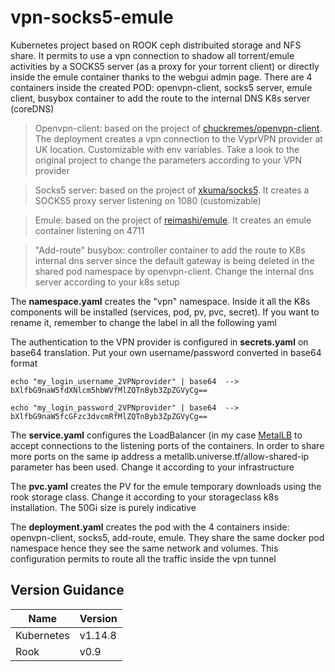 # vpn-socks5-emule

Kubernetes project based on ROOK ceph distribuited storage and NFS share. 
It permits to use a vpn connection to shadow all torrent/emule activities by a SOCKS5 server (as a proxy for your torrent client) or directly inside the emule container thanks to the webgui admin page.
There are 4 containers inside the created POD: openvpn-client, socks5 server, emule client, busybox container to add the route to the internal DNS K8s server (coreDNS)

>Openvpn-client: based on the project of [chuckremes/openvpn-client](https://hub.docker.com/r/chuckremes/openvpn-client/).  The deployment creates a vpn connection to the VyprVPN provider at UK location.  Customizable with env variables. Take a look to the original project to change the parameters according to your VPN provider

>Socks5 server: based on the project of [xkuma/socks5](https://hub.docker.com/r/xkuma/socks5/). It creates a SOCKS5 proxy server listening on 1080 (customizable)

>Emule: based on the project of [reimashi/emule](https://hub.docker.com/r/reimashi/emule). It creates an emule container listening on 4711

>"Add-route" busybox: controller container to add the route to K8s internal dns server since the default gateway is being deleted in the shared pod namespace by openvpn-client. Change the internal dns server according to your k8s setup

The **namespace.yaml** creates the "vpn" namespace. Inside it all the K8s components will be installed (services, pod, pv, pvc, secret). If you want to rename it, remember to change the label in all the following yaml

The authentication to the VPN provider is configured in **secrets.yaml** on base64 translation.
Put your own username/password converted in base64 format

`echo "my_login_username_2VPNprovider" | base64  --> bXlfbG9naW5fdXNlcm5hbWVfMlZQTnByb3ZpZGVyCg==`

`echo "my_login_password_2VPNprovider" | base64  --> bXlfbG9naW5fcGFzc3dvcmRfMlZQTnByb3ZpZGVyCg==`

The **service.yaml** configures the LoadBalancer (in my case [MetalLB](https://metallb.universe.tf/) to accept connections to the listening ports of the containers.  In order to share more ports on the same ip address a metallb.universe.tf/allow-shared-ip parameter has been used. Change it according to your infrastructure

The **pvc.yaml** creates the PV for the emule temporary downloads using the rook storage class.  Change it according to your storageclass k8s installation.  The 50Gi size is purely indicative

The **deployment.yaml** creates the pod with the 4 containers inside: openvpn-client, socks5, add-route, emule.  They share the same docker pod namespace hence they see the same network and volumes. This configuration permits to route all the traffic inside the vpn tunnel

## Version Guidance

| Name | Version | 
|---------------------|---------|
| Kubernetes   | v1.14.8        | 
| Rook         | v0.9           |